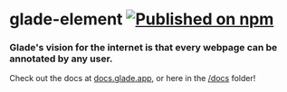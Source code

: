 # glade-element [![Published on npm](https://img.shields.io/npm/v/@glade-software/glade-annotateable.svg)](https://www.npmjs.com/package/@glade-software/glade-annotateable)

### Glade's vision for the internet is that every webpage can be annotated by any user.

Check out the docs at [docs.glade.app](https://docs.glade.app), or here in the [/docs](/docs) folder!

